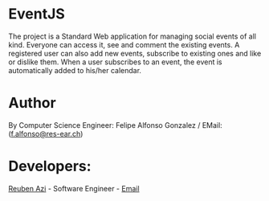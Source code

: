 # EventJS

The project is a Standard Web application for managing social events of all kind. Everyone can access it, see and comment the existing events.
A registered user can also add new events, subscribe to existing ones and like or dislike them. When a user subscribes to an event, the event is automatically added to his/her calendar.

# Author
By Computer Science Engineer: Felipe Alfonso Gonzalez / EMail: (f.alfonso@res-ear.ch)

# Developers:

[Reuben Azi](https://geekyourselfblog.wordpress.com/) - Software Engineer - [Email](mailto:cheerantz@gmail.com) 
